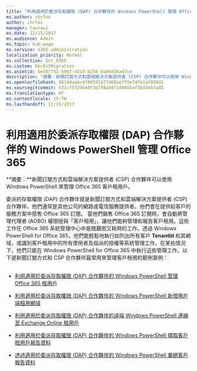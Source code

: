 ```yaml
---
title: "利用適用於委派存取權限 (DAP) 合作夥伴的 Windows PowerShell 管理 Office 365"
ms.author: chrfox
author: chrfox
manager: laurawi
ms.date: 12/15/2017
ms.audience: Admin
ms.topic: hub-page
ms.service: o365-administration
localization_priority: Normal
ms.collection: Ent_O365
ms.custom: DecEntMigration
ms.assetid: be497751-596f-431d-b256-0a89d36a47ce
description: "摘要：新聞訂閱方式和雲端解決方案提供者 (CSP) 合作夥伴可以使用 Windows PowerShell 來管理 Office 365 客戶租用戶。"
ms.openlocfilehash: 98144aa6c4f60591677468ee7f5efd7e1a7956d1
ms.sourcegitcommit: d31cf57295e8f3d798ab971d405baf3bd3eb7a45
ms.translationtype: HT
ms.contentlocale: zh-TW
ms.lasthandoff: 12/15/2017
---
```

# <a name="manage-office-365-with-windows-powershell-for-delegated-access-permissions-dap-partners"></a>利用適用於委派存取權限 (DAP) 合作夥伴的 Windows PowerShell 管理 Office 365

 **摘要：**新聞訂閱方式和雲端解決方案提供者 (CSP) 合作夥伴可以使用 Windows PowerShell 來管理 Office 365 客戶租用戶。
  
委派的存取權限 (DAP) 合作夥伴就是新聞訂閱方式和雲端解決方案提供者 (CSP) 合作夥伴。他們通常是其他公司的網路或電信服務提供者。他們會在提供給客戶的服務方案中搭售 Office 365 訂閱。 當他們銷售 Office 365 訂閱時，會自動將管理代理者 (AOBO) 權限授與「客戶租用」，讓他們能夠管理和報告客戶租用。這些工作在 Office 365 系統管理中心中是既艱困又耗時的工作。透過 Windows PowerShell for Office 365，他們能輕鬆地執行如列出所有客戶 **TenantId** 和其網域，或識別客戶租用中的所有使用者及指派的授權等系統管理工作。在某些情況下，他們只能在 Windows PowerShell for Office 365 中執行這些管理工作。以下是新聞訂閱方式和 CSP 合作夥伴最常用來管理客戶租用的範例案例：
  
## 

- [利用適用於委派存取權限 (DAP) 合作夥伴的 Windows PowerShell 管理 Office 365 租用戶](manage-office-365-tenants-with-windows-powershell-for-delegated-access-permissio.md)
    
- [利用適用於委派存取權限 (DAP) 合作夥伴的 Windows PowerShell 新增用戶端租用網域](add-a-domain-to-a-client-tenancy-with-windows-powershell-for-delegated-access-pe.md)
    
- [利用適用於委派存取權限 (DAP) 合作夥伴的遠端 Windows PowerShell 連線至 Exchange Online 租用戶](connect-to-exchange-online-tenants-with-remote-windows-powershell-for-delegated.md)
    
- [利用適用於委派存取權限 (DAP) 合作夥伴的 Windows PowerShell 擷取客戶租用戶報告資料](retrieve-customer-tenant-reporting-data-with-windows-powershell-for-delegated-ac.md)
    
- [透過適用於委派存取權限 (DAP) 合作夥伴的 Windows PowerShell 彙總客戶報告資料](aggregate-customer-reporting-data-via-windows-powershell-for-delegated-access-pe.md)
    

